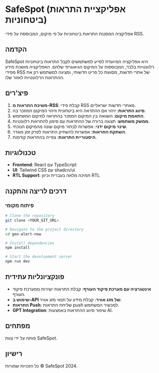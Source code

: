 
# SafeSpot (אפליקציית התראות ביטחוניות)

אפליקציה המסננת התראות ביטחוניות על פי מיקום, המבוססת על פידי RSS.

## הקדמה

SafeSpot היא אפליקציה המיועדת לסייע למשתמשים לקבל התראות ביטחוניות רלוונטיות בלבד, המבוססות על המיקום הגיאוגרפי שלהם.
האפליקציה מושכת מידע מפידי RSS של אתרי חדשות, מסווגת כל פריט חדשותי, ומציגה למשתמש רק את ההתראות הרלוונטיות לאזור שלו.

## פיצ'רים

1. **משיכת התראות מ-RSS**: קבלת פידי RSS מאתרי חדשות ישראליים.
2. **סיווג התראות**: זיהוי אם ההתראה היא ביטחונית וזיהוי המיקום המוזכר בה.
3. **התאמת מיקום**: השוואה בין המיקום המוזכר בהתראה למיקום המשתמש.
4. **ממשק משתמש**: תצוגה ברורה של ההתראות עם סימון להתראות רלוונטיות.
5. **שינוי מיקום ידני**: אפשרות לבחור מיקום שונה מהמיקום הנוכחי.
6. **השתקת התראות**: אפשרות להשתיק התראות לפרק זמן מוגדר.
7. **היסטוריית התראות**: צפייה בהתראות קודמות.

## טכנולוגיות

- **Frontend**: React עם TypeScript
- **UI**: Tailwind CSS עם shadcn/ui
- **RTL Support**: תמיכה מלאה בעברית וכיוון RTL

## דרכים לריצה והתקנה

### פיתוח מקומי

```sh
# Clone the repository
git clone <YOUR_GIT_URL>

# Navigate to the project directory
cd geo-alert-now

# Install dependencies
npm install

# Start the development server
npm run dev
```

## פונקציונליות עתידית

- **אינטגרציה עם מערכת פיקוד העורף**: קבלת התראות ישירות ממערכת פיקוד העורף.
- **שימוש ב-API של מזג אוויר**: קבלת מידע על תנאי מזג אוויר.
- **התראות Push**: שליחת התראות push למכשיר המשתמש.
- **GPT Integration**: שיפור סיווג ההתראות באמצעות AI.

## מפתחים

פותח על ידי צוות SafeSpot.

## רישיון

כל הזכויות שמורות © SafeSpot 2024.
